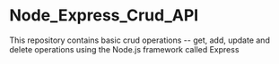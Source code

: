 # Node_Express_Crud_API
This repository contains basic crud operations -- get, add, update and delete operations using the Node.js framework called Express

